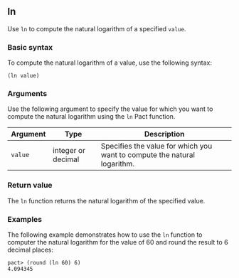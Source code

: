 ## ln

Use `ln` to compute the natural logarithm of a specified `value`.

### Basic syntax

To compute the natural logarithm of a value, use the following syntax:

```pact
(ln value)
```

### Arguments

Use the following argument to specify the value for which you want to compute the natural logarithm using the `ln` Pact function.

| Argument | Type | Description |
| --- | --- | --- |
| `value` | integer or decimal | Specifies the value for which you want to compute the natural logarithm. |

### Return value

The `ln` function returns the natural logarithm of the specified value.

### Examples

The following example demonstrates how to use the `ln` function to computer the natural logarithm for the value of 60 and round the result to 6 decimal places:

```pact
pact> (round (ln 60) 6)
4.094345
```
